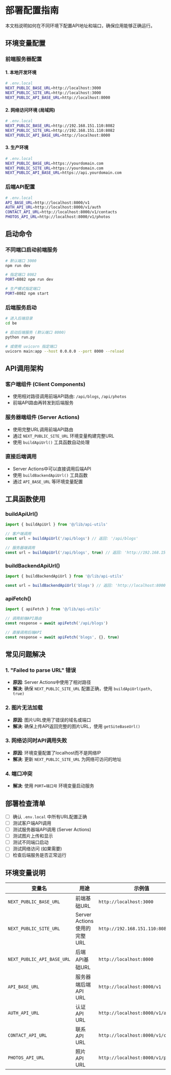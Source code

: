# 部署配置指南

本文档说明如何在不同环境下配置API地址和端口，确保应用能够正确运行。

## 环境变量配置

### 前端服务器配置

#### 1. 本地开发环境
```bash
# .env.local
NEXT_PUBLIC_BASE_URL=http://localhost:3000
NEXT_PUBLIC_SITE_URL=http://localhost:3000
NEXT_PUBLIC_API_BASE_URL=http://localhost:8000
```

#### 2. 网络访问环境 (局域网)
```bash
# .env.local
NEXT_PUBLIC_BASE_URL=http://192.168.151.110:8082
NEXT_PUBLIC_SITE_URL=http://192.168.151.110:8082
NEXT_PUBLIC_API_BASE_URL=http://localhost:8000
```

#### 3. 生产环境
```bash
# .env.local
NEXT_PUBLIC_BASE_URL=https://yourdomain.com
NEXT_PUBLIC_SITE_URL=https://yourdomain.com
NEXT_PUBLIC_API_BASE_URL=https://api.yourdomain.com
```

### 后端API配置

```bash
# .env.local
API_BASE_URL=http://localhost:8000/v1
AUTH_API_URL=http://localhost:8000/v1/auth
CONTACT_API_URL=http://localhost:8000/v1/contacts
PHOTOS_API_URL=http://localhost:8000/v1/photos
```

## 启动命令

### 不同端口启动前端服务

```bash
# 默认端口 3000
npm run dev

# 指定端口 8082
PORT=8082 npm run dev

# 生产模式指定端口
PORT=8082 npm start
```

### 后端服务启动

```bash
# 进入后端目录
cd be

# 启动后端服务 (默认端口 8000)
python run.py

# 或使用 uvicorn 指定端口
uvicorn main:app --host 0.0.0.0 --port 8000 --reload
```

## API调用架构

### 客户端组件 (Client Components)
- 使用相对路径调用前端API路由: `/api/blogs`, `/api/photos`
- 前端API路由再转发到后端服务

### 服务器端组件 (Server Actions)
- 使用完整URL调用前端API路由
- 通过 `NEXT_PUBLIC_SITE_URL` 环境变量构建完整URL
- 使用 `buildApiUrl()` 工具函数自动处理

### 直接后端调用
- Server Actions中可以直接调用后端API
- 使用 `buildBackendApiUrl()` 工具函数
- 通过 `API_BASE_URL` 等环境变量配置

## 工具函数使用

### buildApiUrl()
```typescript
import { buildApiUrl } from '@/lib/api-utils'

// 客户端调用
const url = buildApiUrl('/api/blogs') // 返回: '/api/blogs'

// 服务器端调用
const url = buildApiUrl('/api/blogs', true) // 返回: 'http://192.168.151.110:8082/api/blogs'
```

### buildBackendApiUrl()
```typescript
import { buildBackendApiUrl } from '@/lib/api-utils'

const url = buildBackendApiUrl('blogs') // 返回: 'http://localhost:8000/v1/blogs'
```

### apiFetch()
```typescript
import { apiFetch } from '@/lib/api-utils'

// 调用前端API路由
const response = await apiFetch('/api/blogs')

// 直接调用后端API
const response = await apiFetch('blogs', {}, true)
```

## 常见问题解决

### 1. "Failed to parse URL" 错误
- **原因**: Server Actions中使用了相对路径
- **解决**: 确保 `NEXT_PUBLIC_SITE_URL` 配置正确，使用 `buildApiUrl(path, true)`

### 2. 图片无法加载
- **原因**: 图片URL使用了错误的域名或端口
- **解决**: 确保上传API返回完整的图片URL，使用 `getSiteBaseUrl()`

### 3. 网络访问时API调用失败
- **原因**: 环境变量配置了localhost而不是网络IP
- **解决**: 更新 `NEXT_PUBLIC_SITE_URL` 为网络可访问的地址

### 4. 端口冲突
- **解决**: 使用 `PORT=端口号` 环境变量启动服务

## 部署检查清单

- [ ] 确认 `.env.local` 中所有URL配置正确
- [ ] 测试客户端API调用
- [ ] 测试服务器端API调用 (Server Actions)
- [ ] 测试图片上传和显示
- [ ] 测试不同端口启动
- [ ] 测试网络访问 (如果需要)
- [ ] 检查后端服务是否正常运行

## 环境变量说明

| 变量名 | 用途 | 示例值 |
|--------|------|--------|
| `NEXT_PUBLIC_BASE_URL` | 前端基础URL | `http://localhost:3000` |
| `NEXT_PUBLIC_SITE_URL` | Server Actions使用的完整URL | `http://192.168.151.110:8082` |
| `NEXT_PUBLIC_API_BASE_URL` | 后端API基础URL | `http://localhost:8000` |
| `API_BASE_URL` | 服务器端后端API URL | `http://localhost:8000/v1` |
| `AUTH_API_URL` | 认证API URL | `http://localhost:8000/v1/auth` |
| `CONTACT_API_URL` | 联系API URL | `http://localhost:8000/v1/contacts` |
| `PHOTOS_API_URL` | 照片API URL | `http://localhost:8000/v1/photos` |